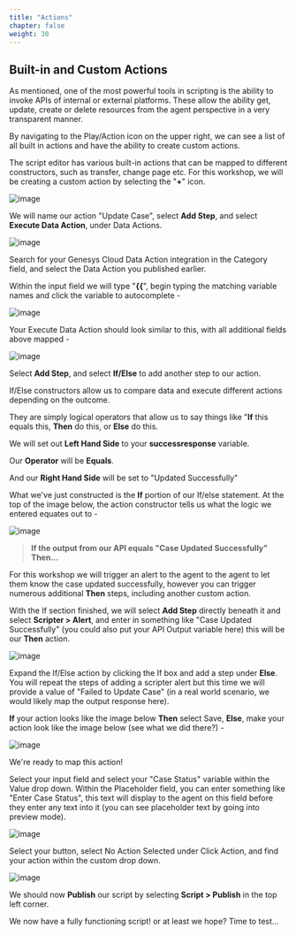 ```yaml
---
title: "Actions"
chapter: false
weight: 30
---
```


## Built-in and Custom Actions

As mentioned, one of the most powerful tools in scripting is the ability to invoke APIs of internal or external platforms. These allow the ability get, update, create or delete resources from the agent perspective in a very transparent manner.

By navigating to the Play/Action icon on the upper right, we can see a list of all built in actions and have the ability to create custom actions.

The script editor has various built-in actions that can be mapped to different constructors, such as transfer, change page etc. For this workshop, we will be creating a custom action by selecting the "**+**" icon.

![image](/images/scriptactions.PNG)

We will name our action "Update Case", select **Add Step**, and select **Execute Data Action**, under Data Actions.

![image](/images/scriptactionstep1.PNG)

Search for your Genesys Cloud Data Action integration in the Category field, and select the Data Action you published earlier.

Within the input field we will type "**{{**", begin typing the matching variable names and click the variable to autocomplete -

![image](/images/scriptactionautocomplete.PNG)

Your Execute Data Action should look similar to this, with all additional fields above mapped -

![image](/images/scriptactionmap.PNG)

Select **Add Step**, and select **If/Else** to add another step to our action.

If/Else constructors allow us to compare data and execute different actions depending on the outcome. 

They are simply logical operators that allow us to say things like "**If** this equals this, **Then** do this, or **Else** do this.

We will set out **Left Hand Side** to your **successresponse** variable.

Our **Operator** will be **Equals**.

And our **Right Hand Side** will be set to "Updated Successfully"

What we've just constructed is the **If** portion of our If/else statement. At the top of the image below, the action constructor tells us what the logic we entered equates out to - 

![image](/images/scriptoutput.PNG)

> **If the output from our API equals "Case Updated Successfully" Then...**

For this workshop we will trigger an alert to the agent to the agent to let them know the case updated successfully, however you can trigger numerous additional **Then** steps, including another custom action.

With the If section finished, we will select **Add Step** directly beneath it and select **Scripter > Alert**, and enter in something like "Case Updated Successfully" (you could also put your API Output variable here) this will be our **Then** action. 

![image](/images/scriptactionif.PNG)

Expand the If/Else action by clicking the If box and add a step under **Else**. You will repeat the steps of adding a scripter alert but this time we will provide a value of "Failed to Update Case" (in a real world scenario, we would likely map the output response here).

**If** your action looks like the image below **Then** select Save, **Else**, make your action look like the image below (see what we did there?) -

![image](/images/scriptactioncomplete.PNG)

We're ready to map this action!

Select your input field and select your "Case Status" variable within the Value drop down. Within the Placeholder field, you can enter something like "Enter Case Status", this text will display to the agent on this field before they enter any text into it (you can see placeholder text by going into preview mode).

![image](/images/scriptinputfield.PNG)

Select your button, select No Action Selected under Click Action, and find your action within the custom drop down.

![image](/images/scriptbuttonaction.PNG)

We should now **Publish** our script by selecting **Script > Publish** in the top left corner.

We now have a fully functioning script! or at least we hope? Time to test...

